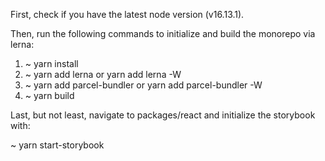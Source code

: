 First, check if you have the latest node version (v16.13.1).

Then, run the following commands to initialize and build the monorepo via lerna:

1. ~ yarn install
2. ~ yarn add lerna or yarn add lerna -W
3. ~ yarn add parcel-bundler or yarn add parcel-bundler -W
4. ~ yarn build

Last, but not least, navigate to packages/react and initialize the storybook with:

~ yarn start-storybook
